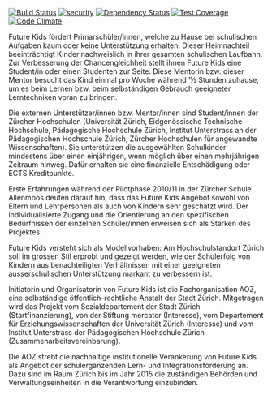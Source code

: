 [![Build Status](https://secure.travis-ci.org/panterch/future_kids.png?branch=master)](http://travis-ci.org/panterch/future_kids)
[![security](https://hakiri.io/github/panterch/future_kids/master.svg)](https://hakiri.io/github/panterch/future_kids/master)
[![Dependency Status](https://gemnasium.com/panterch/future_kids.svg)](https://gemnasium.com/panterch/future_kids)
[![Test
Coverage](https://codeclimate.com/github/panterch/future_kids/badges/coverage.svg)](https://codeclimate.com/github/panterch/future_kids)
[![Code
Climate](https://codeclimate.com/github/panterch/future_kids/badges/gpa.svg)](https://codeclimate.com/github/panterch/future_kids)

Future Kids fördert Primarschüler/innen, welche zu Hause bei schulischen
Aufgaben kaum oder keine Unterstützung erhalten. Dieser Heimnachteil
beeinträchtigt Kinder nachweislich in ihrer gesamten schulischen Laufbahn. Zur
Verbesserung der Chancengleichheit stellt ihnen Future Kids eine Student/in
oder einen Studenten zur Seite. Diese Mentorin bzw. dieser Mentor besucht das
Kind einmal pro Woche während 11⁄2 Stunden zuhause, um es beim Lernen bzw. beim
selbständigen Gebrauch geeigneter Lerntechniken voran zu bringen.

Die externen Unterstützer/innen bzw. Mentor/innen sind Student/innen der
Zürcher Hochschulen (Universität Zürich, Eidgenössische Technische Hochschule,
Pädagogische Hochschule Zürich, Institut Unterstrass an der Pädagogischen
Hochschule Zürich, Zürcher Hochschulen für angewandte Wissenschaften). Sie
unterstützen die ausgewählten Schulkinder mindestens über einen einjährigen,
wenn möglich über einen mehrjährigen Zeitraum hinweg. Dafür erhalten sie eine
finanzielle Entschädigung oder ECTS Kreditpunkte.

Erste Erfahrungen während der Pilotphase 2010/11 in der Zürcher Schule
Allenmoos deuten darauf hin, dass das Future Kids Angebot sowohl von Eltern und
Lehrpersonen als auch von Kindern sehr geschätzt wird. Der individualisierte
Zugang und die Orientierung an den spezifischen Bedürfnissen der einzelnen
Schüler/innen erweisen sich als Stärken des Projektes.

Future Kids versteht sich als Modellvorhaben: Am Hochschulstandort Zürich soll
im grossen Stil erprobt und gezeigt werden, wie der Schulerfolg von Kindern aus
benachteiligten Verhältnissen mit einer geeigneten ausserschulischen
Unterstützung markant zu verbessern ist.

Initiatorin und Organisatorin von Future Kids ist die Fachorganisation AOZ,
eine selbständige öffentlich-rechtliche Anstalt der Stadt Zürich. Mitgetragen
wird das Projekt vom Sozialdepartement der Stadt Zürich (Startfinanzierung),
von der Stiftung mercator (Interesse), vom Departement für
Erziehungswissenschaften der Universität Zürich (Interesse) und vom Institut
Unterstrass der Pädagogischen Hochschule Zürich (Zusammenarbeitsvereinbarung).

Die AOZ strebt die nachhaltige institutionelle Verankerung von Future Kids als
Angebot der schulergänzenden Lern- und Integrationsförderung an. Dazu sind im
Raum Zürich bis im Jahr 2015 die zuständigen Behörden und Verwaltungseinheiten
in die Verantwortung einzubinden.
